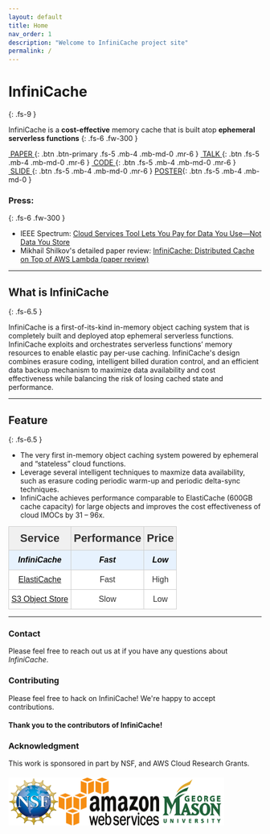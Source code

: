 ```yaml
---
layout: default
title: Home
nav_order: 1
description: "Welcome to InfiniCache project site"
permalink: /
---
```


# InfiniCache
{: .fs-9 }

<!-- Welcome to InfiniCache porject site.
{: .fs-6 .fw-300 }
 -->
InfiniCache is a **cost-effective** memory cache that is built atop **ephemeral serverless functions**
{: .fs-6 .fw-300 }

[&nbsp;PAPER&nbsp;](https://www.usenix.org/system/files/fast20-wang_ao.pdf){: .btn .btn-primary .fs-5 .mb-4 .mb-md-0 .mr-6 } 
[&nbsp;TALK&nbsp;](https://www.youtube.com/watch?v=3_NmYAh5zek&t){: .btn .fs-5 .mb-4 .mb-md-0 .mr-6 } 
[&nbsp;CODE&nbsp;](https://github.com/mason-leap-lab/infinicache){: .btn .fs-5 .mb-4 .mb-md-0 .mr-6 }
[&nbsp;SLIDE&nbsp;](https://www.usenix.org/sites/default/files/conference/protected-files/fast20_slides_wang-ao.pdf){: .btn .fs-5 .mb-4 .mb-md-0 .mr-6 }
[POSTER](docs/fast20-infinicache_poster.pdf){: .btn .fs-5 .mb-4 .mb-md-0 }

### Press:
{: .fs-6 .fw-300 }

* IEEE Spectrum: [Cloud Services Tool Lets You Pay for Data You Use—Not Data You Store](https://spectrum.ieee.org/tech-talk/computing/networks/pay-cloud-services-data-tool-news)
* Mikhail Shilkov's detailed paper review: [InfiniCache: Distributed Cache on Top of AWS Lambda (paper review)](https://mikhail.io/2020/03/infinicache-distributed-cache-on-aws-lambda/)

---

## What is InfiniCache
{: .fs-6.5 }

InfiniCache is a first-of-its-kind in-memory object caching system that is completely built and deployed atop ephemeral serverless functions. InfiniCache exploits and orchestrates serverless functions’ memory resources to enable elastic pay per-use caching. InfiniCache's design combines erasure coding, intelligent billed duration control, and an efficient data backup mechanism to maximize data availability and cost effectiveness while balancing the risk of losing cached state and performance.

---
## Feature
{: .fs-6.5 }

- The very first in-memory object caching system powered by ephemeral and “stateless” cloud functions.
- Leverage several intelligent techniques to maxmize data availability, such as erasure coding periodic warm-up and periodic delta-sync techniques.
- InfiniCache achieves performance comparable to ElastiCache (600GB cache capacity) for large objects and improves the cost effectiveness of cloud IMOCs by 31 – 96x.

<style type="text/css">
.tg  {border-collapse:collapse;border-color:#ccc;border-spacing:0;}
.tg td{background-color:#fff;border-color:#ccc;border-style:solid;border-width:1px;color:#333;
  font-family:Arial, sans-serif;font-size:14px;overflow:hidden;padding:10px 5px;word-break:normal;}
.tg th{background-color:#f0f0f0;border-color:#ccc;border-style:solid;border-width:1px;color:#333;
  font-family:Arial, sans-serif;font-size:14px;font-weight:normal;overflow:hidden;padding:10px 5px;word-break:normal;}
.tg .tg-c6m9{font-family:"Comic Sans MS", cursive, sans-serif !important;;font-size:22px;font-weight:bold;text-align:center;
  vertical-align:top}
.tg .tg-a3by{background-color:#e7f2fe;color:#000000;font-family:Arial, Helvetica, sans-serif !important;;font-size:16px;
  font-style:italic;font-weight:bold;text-align:center;vertical-align:top}
.tg .tg-480y{font-family:Arial, Helvetica, sans-serif !important;;font-size:16px;text-align:center;vertical-align:top}
</style>
<table class="tg">
<thead>
  <tr>
    <th class="tg-c6m9">Service</th>
    <th class="tg-c6m9">Performance</th>
    <th class="tg-c6m9">Price</th>
  </tr>
</thead>
<tbody>
  <tr>
    <td class="tg-a3by">InfiniCache</td>
    <td class="tg-a3by">Fast</td>
    <td class="tg-a3by">Low</td>
  </tr>
  <tr>
    <td class="tg-480y"><a href="https://aws.amazon.com/elasticache/" target="_blank" rel="noopener noreferrer">ElastiCache</a></td>
    <td class="tg-480y">Fast</td>
    <td class="tg-480y">High</td>
  </tr>
  <tr>
    <td class="tg-480y"><a href="https://aws.amazon.com/s3" target="_blank" rel="noopener noreferrer">S3 Object Store</a></td>
    <td class="tg-480y">Slow</td>
    <td class="tg-480y">Low</td>
  </tr>
</tbody>
</table>


---
### Contact
Please feel free to reach out us at  if you have any questions about *InfiniCache*.

### Contributing

Please feel free to hack on InfiniCache! We're happy to accept contributions.

#### **Thank you to the contributors of InfiniCache!**
<!-- 
<ul class="list-style-none">
{% for contributor in site.github.contributors %}
  <li class="d-inline-block mr-1">
     <a href="{{ contributor.html_url }}"><img src="{{ contributor.avatar_url }}" width="32" height="32" alt="{{ contributor.login }}"/></a>
  </li>
{% endfor %}
</ul>
 -->

### Acknowledgment

This work is sponsored in part by NSF, and AWS Cloud Research Grants.

<h5>
<img src="image/Logo_NSF.png"
  width="100"
  height="95"
  style="float:left;">
<img src="image/Logo_AWS.svg"
  width="200"
  height="95"
  style="float:left;">
  <img src="image/Logo_GMU.jpg"
  width="130"
  height="95"
  style="float:left;">
</h5>


